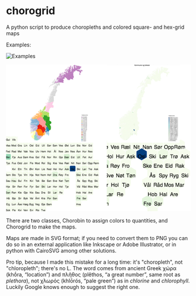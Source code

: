 # chorogrid
A python script to produce choropleths and colored square- and hex-grid maps

Examples:

![Examples](https://raw.githubusercontent.com/Prooffreader/chorogrid/master/examples.png "Examples")

![Examples](https://raw.githubusercontent.com/eiriks/chorogrid/master/examples_no.png "Examples_no")

There are two classes, Chorobin to assign colors to quantities, and Chorogrid to make the maps.

Maps are made in SVG format; if you need to convert them to PNG you can do so in an external application like Inkscape or Adobe Illustrator, or in python with CairoSVG among other solutions.

Pro tip, because I made this mistake for a long time: it's "choropleth", not "chloropleth"; there's no L. The word comes from ancient Greek χώρα (khṓra, “location”) and πλῆθος (plêthos, “a great number”, same root as *plethora*), not χλωρός (khlōrós, “pale green”) as in *chlorine* and *chlorophyll*. Luckily Google knows enough to suggest the right one.
